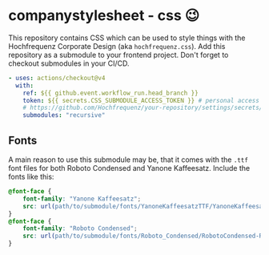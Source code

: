 # companystylesheet - css 😉

This repository contains CSS which can be used to style things with the Hochfrequenz Corporate Design (aka `hochfrequenz.css`).
Add this repository as a submodule to your frontend project.
Don't forget to checkout submodules in your CI/CD.

```yaml
- uses: actions/checkout@v4
  with:
    ref: ${{ github.event.workflow_run.head_branch }}
    token: ${{ secrets.CSS_SUBMODULE_ACCESS_TOKEN }} # personal access token (PAT) with repo scope
    # https://github.com/Hochfrequenz/your-repository/settings/secrets/actions/CSS_SUBMODULE_ACCESS_TOKEN
    submodules: "recursive"
```

## Fonts
A main reason to use this submodule may be, that it comes with the `.ttf` font files for both Roboto Condensed and Yanone Kaffeesatz.
Include the fonts like this:
```css
@font-face {
    font-family: "Yanone Kaffeesatz";
    src: url(path/to/submodule/fonts/YanoneKaffeesatzTTF/YanoneKaffeesatz-Regular.ttf);
}
@font-face {
    font-family: "Roboto Condensed";
    src: url(path/to/submodule/fonts/Roboto_Condensed/RobotoCondensed-Regular.ttf.ttf);
}
```
